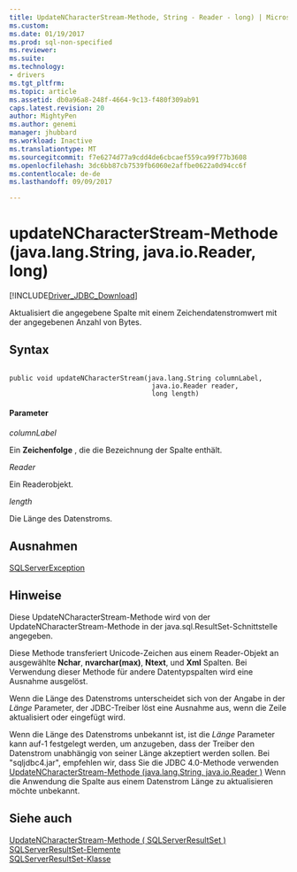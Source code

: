 ```yaml
---
title: UpdateNCharacterStream-Methode, String - Reader - long) | Microsoft Docs
ms.custom: 
ms.date: 01/19/2017
ms.prod: sql-non-specified
ms.reviewer: 
ms.suite: 
ms.technology:
- drivers
ms.tgt_pltfrm: 
ms.topic: article
ms.assetid: db0a96a8-248f-4664-9c13-f480f309ab91
caps.latest.revision: 20
author: MightyPen
ms.author: genemi
manager: jhubbard
ms.workload: Inactive
ms.translationtype: MT
ms.sourcegitcommit: f7e6274d77a9cdd4de6cbcaef559ca99f77b3608
ms.openlocfilehash: 3dc6bb87cb7539fb6060e2affbe0622a0d94cc6f
ms.contentlocale: de-de
ms.lasthandoff: 09/09/2017

---
```

# <a name="updatencharacterstream-method-javalangstring-javaioreader-long"></a>updateNCharacterStream-Methode (java.lang.String, java.io.Reader, long)
[!INCLUDE[Driver_JDBC_Download](../../../includes/driver_jdbc_download.md)]

  Aktualisiert die angegebene Spalte mit einem Zeichendatenstromwert mit der angegebenen Anzahl von Bytes.  
  
## <a name="syntax"></a>Syntax  
  
```  
  
public void updateNCharacterStream(java.lang.String columnLabel,  
                                    java.io.Reader reader,  
                                    long length)  
```  
  
#### <a name="parameters"></a>Parameter  
 *columnLabel*  
  
 Ein **Zeichenfolge** , die die Bezeichnung der Spalte enthält.  
  
 *Reader*  
  
 Ein Readerobjekt.  
  
 *length*  
  
 Die Länge des Datenstroms.  
  
## <a name="exceptions"></a>Ausnahmen  
 [SQLServerException](../../../connect/jdbc/reference/sqlserverexception-class.md)  
  
## <a name="remarks"></a>Hinweise  
 Diese UpdateNCharacterStream-Methode wird von der UpdateNCharacterStream-Methode in der java.sql.ResultSet-Schnittstelle angegeben.  
  
 Diese Methode transferiert Unicode-Zeichen aus einem Reader-Objekt an ausgewählte **Nchar**, **nvarchar(max)**, **Ntext**, und **Xml** Spalten. Bei Verwendung dieser Methode für andere Datentypspalten wird eine Ausnahme ausgelöst.  
  
 Wenn die Länge des Datenstroms unterscheidet sich von der Angabe in der *Länge* Parameter, der JDBC-Treiber löst eine Ausnahme aus, wenn die Zeile aktualisiert oder eingefügt wird.  
  
 Wenn die Länge des Datenstroms unbekannt ist, ist die *Länge* Parameter kann auf-1 festgelegt werden, um anzugeben, dass der Treiber den Datenstrom unabhängig von seiner Länge akzeptiert werden sollen. Bei "sqljdbc4.jar", empfehlen wir, dass Sie die JDBC 4.0-Methode verwenden [UpdateNCharacterStream-Methode &#40;java.lang.String, java.io.Reader &#41;](../../../connect/jdbc/reference/updatencharacterstream-method-java-lang-string-java-io-reader.md) Wenn die Anwendung die Spalte aus einem Datenstrom Länge zu aktualisieren möchte unbekannt.  
  
## <a name="see-also"></a>Siehe auch  
 [UpdateNCharacterStream-Methode &#40; SQLServerResultSet &#41;](../../../connect/jdbc/reference/updatencharacterstream-method-sqlserverresultset.md)   
 [SQLServerResultSet-Elemente](../../../connect/jdbc/reference/sqlserverresultset-members.md)   
 [SQLServerResultSet-Klasse](../../../connect/jdbc/reference/sqlserverresultset-class.md)  
  
  

